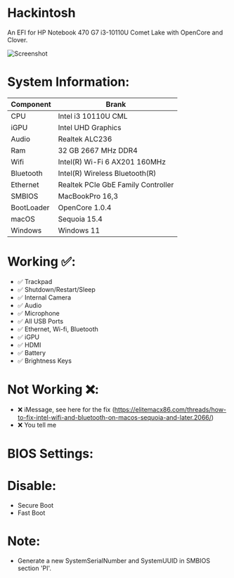 # Hackintosh
An EFI for HP Notebook 470 G7 i3-10110U Comet Lake with OpenCore and Clover.

![Screenshot](https://github.com/user-attachments/assets/9b2dfdbe-e6b8-44ff-bff1-8e5fa53cb817)

# System Information:
| Component        | Brank                              |
| ---------------- | ---------------------------------- |
| CPU              | Intel i3 10110U CML                |
| iGPU             | Intel UHD Graphics                 |
| Audio            | Realtek ALC236                     |
| Ram              | 32 GB 2667 MHz DDR4                |
| Wifi             | Intel(R) Wi-Fi 6 AX201 160MHz      |
| Bluetooth        | Intel(R) Wireless Bluetooth(R)     |
| Ethernet         | Realtek PCIe GbE Family Controller |
| SMBIOS           | MacBookPro 16,3                    |
| BootLoader       | OpenCore 1.0.4                     |
| macOS            | Sequoia 15.4                       |
| Windows          | Windows 11                         |
# Working ✅:
- ✅ Trackpad 
- ✅ Shutdown/Restart/Sleep 
- ✅ Internal Camera 
- ✅ Audio
- ✅ Microphone 
- ✅ All USB Ports 
- ✅ Ethernet, Wi-fi, Bluetooth 
- ✅ iGPU
- ✅ HDMI 
- ✅ Battery 
- ✅ Brightness Keys

# Not Working ❌:
- ❌ iMessage, see here for the fix (https://elitemacx86.com/threads/how-to-fix-intel-wifi-and-bluetooth-on-macos-sequoia-and-later.2066/)
- ❌ You tell me

# BIOS Settings:
  # Disable:
  - Secure Boot
  - Fast Boot
  
# Note:
  - Generate a new SystemSerialNumber and SystemUUID in SMBIOS section 'PI'.